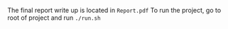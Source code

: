 The final report write up is located in `Report.pdf`
To run the project, go to root of project and run `./run.sh`
